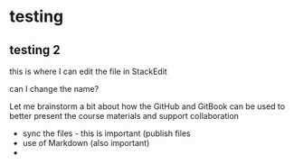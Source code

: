 # testing 
## testing 2

this is where I can edit the file in StackEdit 

can I change the name? 

Let me brainstorm a bit about how the GitHub and GitBook can be used to better present the course materials and support collaboration 

- sync the files - this is important (publish files 
- use of Markdown (also important) 
- 



<!--stackedit_data:
eyJoaXN0b3J5IjpbMzYzNzU4Mzg1LDE3MTk0MzY5NjVdfQ==
-->